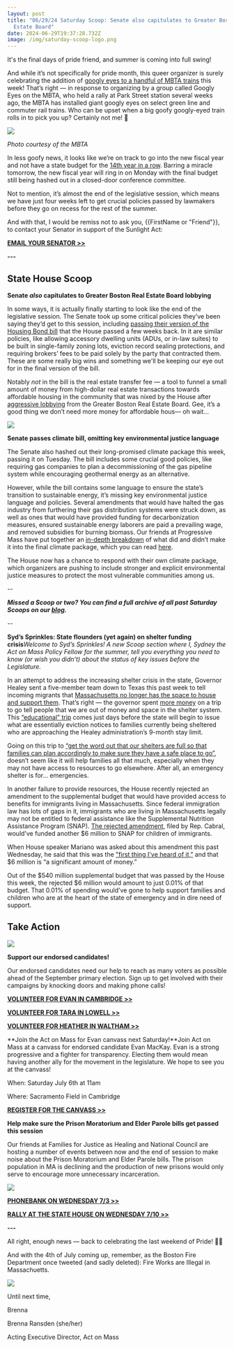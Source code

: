 ```yaml
---
layout: post
title: "06/29/24 Saturday Scoop: Senate also capitulates to Greater Boston Real
  Estate Board"
date: 2024-06-29T19:37:28.732Z
image: /img/saturday-scoop-logo.png
---
```

It's the final days of pride friend, and summer is coming into full swing!

And while it’s not specifically for pride month, this queer organizer is surely celebrating the addition of [googly eyes to a handful of MBTA trains](https://www.wbur.org/news/2024/06/26/mbta-subway-cars-googly-eyes-joy?utm_medium=&emci=ed13161c-3e36-ef11-86d2-6045bdd9e096&emdi=ea000000-0000-0000-0000-000000000001&ceid={{ContactsEmailID}}) this week! That’s right — in response to organizing by a group called Googly Eyes on the MBTA, who held a rally at Park Street station several weeks ago, the MBTA has installed giant googly eyes on select green line and commuter rail trains. Who can be upset when a big goofy googly-eyed train rolls in to pick you up? Certainly not me! 🤪

![](/img/screenshot-2024-06-29-at-13.38.26.png)

*Photo courtesy of the MBTA*

In less goofy news, it looks like we’re on track to go into the new fiscal year and not have a state budget for the [14th year in a row](https://www.bostonglobe.com/2024/06/26/metro/massachusetts-legislature-state-budget-late-14th-straight-year/?utm_medium=&emci=ed13161c-3e36-ef11-86d2-6045bdd9e096&emdi=ea000000-0000-0000-0000-000000000001&ceid={{ContactsEmailID}}). Barring a miracle tomorrow, the new fiscal year will ring in on Monday with the final budget still being hashed out in a closed-door conference committee. 

Not to mention, it’s almost the end of the legislative session, which means we have just four weeks left to get crucial policies passed by lawmakers before they go on recess for the rest of the summer. 

And with that, I would be remiss not to ask you, {{FirstName or "Friend"}}, to contact your Senator in support of the Sunlight Act:

**[EMAIL YOUR SENATOR >>](https://secure.everyaction.com/Y-7oq9zG20CaIEhOZYChLA2)**

**\---**

## State House Scoop

**Senate *also* capitulates to Greater Boston Real Estate Board lobbying**

In some ways, it is actually finally starting to look like the end of the legislative session. The Senate took up some critical policies they’ve been saying they’d get to this session, including [passing their version of the Housing Bond bill](https://www.necn.com/news/local/ma-senate-passes-housing-bill/3269972/?utm_medium=&emci=ed13161c-3e36-ef11-86d2-6045bdd9e096&emdi=ea000000-0000-0000-0000-000000000001&ceid={{ContactsEmailID}}) that the House passed a few weeks back. In it are similar policies, like allowing accessory dwelling units (ADUs, or in-law suites) to be built in single-family zoning lots, eviction record sealing protections, and requiring brokers’ fees to be paid solely by the party that contracted them. These are some really big wins and something we'll be keeping our eye out for in the final version of the bill.

Notably *not* in the bill is the real estate transfer fee — a tool to funnel a small amount of money from high-dollar real estate transactions towards affordable housing in the community that was nixed by the House after [aggressive lobbying](https://www.bostonglobe.com/2024/04/24/business/real-estate-board-opposes-transfer-fees/?utm_medium=&emci=ed13161c-3e36-ef11-86d2-6045bdd9e096&emdi=ea000000-0000-0000-0000-000000000001&ceid={{ContactsEmailID}}) from the Greater Boston Real Estate Board. Gee, it’s a good thing we don’t need more money for affordable hous— oh wait...

![](/img/screenshot-2024-06-29-at-13.41.47.png)

**Senate passes climate bill, omitting key environmental justice language**

The Senate also hashed out their long-promised climate package this week, passing it on Tuesday. The bill includes some crucial good policies, like requiring gas companies to plan a decommissioning of the gas pipeline system while encouraging geothermal energy as an alternative.

However, while the bill contains some language to ensure the state’s transition to sustainable energy, it’s missing key environmental justice language and policies. Several amendments that would have halted the gas industry from furthering their gas distribution systems were struck down, as well as ones that would have provided funding for decarbonization measures, ensured sustainable energy laborers are paid a prevailing wage, and removed subsidies for burning biomass. Our friends at Progressive Mass have put together an [in-depth breakdown](https://www.progressivemass.com/senate-climate-bill-june-2024/?utm_medium=&emci=ed13161c-3e36-ef11-86d2-6045bdd9e096&emdi=ea000000-0000-0000-0000-000000000001&ceid={{ContactsEmailID}}) of what did and didn’t make it into the final climate package, which you can read [here](https://www.progressivemass.com/senate-climate-bill-june-2024/?utm_medium=&emci=ed13161c-3e36-ef11-86d2-6045bdd9e096&emdi=ea000000-0000-0000-0000-000000000001&ceid={{ContactsEmailID}}). 

The House now has a chance to respond with their own climate package, which organizers are pushing to include stronger and explicit environmental justice measures to protect the most vulnerable communities among us.

*\--*

***Missed a Scoop or two? You can find a full archive of all past Saturday Scoops on our [blog](https://actonmass.org/blog?utm_medium=&{{{EngagementData}}}&emci=25102f50-235a-ee11-9937-00224832eb73&emdi=ea000000-0000-0000-0000-000000000001&ceid={{ContactsEmailID}}).***

*\--*

**Syd’s Sprinkles: State flounders (yet again) on shelter funding crisis***Welcome to Syd’s Sprinkles! A new Scoop section where I, Sydney the Act on Mass Policy Fellow for the summer, tell you everything you need to know (or wish you didn’t) about the status of key issues before the Legislature.*

In an attempt to address the increasing shelter crisis in the state, Governor Healey sent a five-member team down to Texas this past week to tell incoming migrants that [Massachusetts no longer has the space to house and support them](https://www.boston.com/news/local-news/2024/06/25/our-shelters-are-full-healey-sends-officials-to-texas-to-deter-migrants-from-heading-to-mass/?utm_medium=&emci=ed13161c-3e36-ef11-86d2-6045bdd9e096&emdi=ea000000-0000-0000-0000-000000000001&ceid={{ContactsEmailID}}). That’s right — the governor spent [more money](https://www.bostonglobe.com/2024/06/28/metro/migrant-crisis-healey-texas-border-shelter-cost/?utm_medium=&emci=ed13161c-3e36-ef11-86d2-6045bdd9e096&emdi=ea000000-0000-0000-0000-000000000001&ceid={{ContactsEmailID}}) on a trip to go tell people that we are out of money and space in the shelter system. This [“educational” trip](https://www.mass.gov/news/governor-healey-sends-administration-officials-to-southern-border?utm_medium=&emci=ed13161c-3e36-ef11-86d2-6045bdd9e096&emdi=ea000000-0000-0000-0000-000000000001&ceid={{ContactsEmailID}}#:~:text=%E2%80%9CThis%20trip%20is%20an%20important,Assistance%20Director%20General%20Scott%20Rice.) comes just days before the state will begin to issue what are essentially eviction notices to families currently being sheltered who are approaching the Healey administration’s 9-month stay limit.

Going on this trip to [“get the word out that our shelters are full so that families can plan accordingly to make sure they have a safe place to go”](https://www.cbsnews.com/boston/news/massachusetts-migrant-shelters-full-texas/?utm_medium=&emci=ed13161c-3e36-ef11-86d2-6045bdd9e096&emdi=ea000000-0000-0000-0000-000000000001&ceid={{ContactsEmailID}}), doesn’t seem like it will help families all that much, especially when they may not have access to resources to go elsewhere. After all, an emergency shelter is for… emergencies. 

In another failure to provide resources, the House recently rejected an amendment to the supplemental budget that would have provided access to benefits for immigrants living in Massachusetts. Since federal immigration law has lots of gaps in it, immigrants who are living in Massachusetts legally may not be entitled to federal assistance like the Supplemental Nutrition Assistance Program (SNAP). [The rejected amendment](https://www.bostonglobe.com/2024/06/27/metro/massachusetts-house-immigrant-snap-benefit/?utm_medium=&emci=ed13161c-3e36-ef11-86d2-6045bdd9e096&emdi=ea000000-0000-0000-0000-000000000001&ceid={{ContactsEmailID}}), filed by Rep. Cabral, would’ve funded another $6 million to SNAP for children of immigrants. 

When House speaker Mariano was asked about this amendment this past Wednesday, he said that this was the ["first thing I've heard of it,”](https://www.wbur.org/news/2024/06/27/immigrant-food-aid-plan-mass-legislature?utm_medium=&emci=ed13161c-3e36-ef11-86d2-6045bdd9e096&emdi=ea000000-0000-0000-0000-000000000001&ceid={{ContactsEmailID}}) and that $6 million is “a significant amount of money.”

Out of the $540 million supplemental budget that was passed by the House this week, the rejected $6 million would amount to just 0.01% of that budget. That 0.01% of spending would’ve gone to help support families and children who are at the heart of the state of emergency and in dire need of support.

## **Take Action**

![](/img/2024-endorsement-graphics-email-header-.jpg)

**Support our endorsed candidates!**

Our endorsed candidates need our help to reach as many voters as possible ahead of the September primary election. Sign up to get involved with their campaigns by knocking doors and making phone calls!

**[VOLUNTEER FOR EVAN IN CAMBRIDGE >>](https://www.evanforcambridge.com/campaign-events)**

**[VOLUNTEER FOR TARA IN LOWELL >>](https://docs.google.com/forms/d/e/1FAIpQLSfiz6Dl69QBRcTcf1GfZh-xxPkapduv4gdTTLyZ8X6pa9UKsA/viewform?embedded=true&pli=1&emci=a6dee739-0c25-ef11-86d2-6045bdd9e096)**

**[VOLUNTEER FOR HEATHER IN WALTHAM >>](https://www.heatherforwaltham.com/get-involved)**

**Join the Act on Mass for Evan canvass next Saturday!**Join Act on Mass at a canvass for endorsed candidate Evan MacKay. Evan is a strong progressive and a fighter for transparency. Electing them would mean having another ally for the movement in the legislature. We hope to see you at the canvass!

When: Saturday July 6th at 11am

Where: Sacramento Field in Cambridge

**[REGISTER FOR THE CANVASS >>](https://actionnetwork.org/events/canvassing-saturday-76)**

**Help make sure the Prison Moratorium and Elder Parole bills get passed this session**

Our friends at Families for Justice as Healing and National Council are hosting a number of events between now and the end of session to make noise about the Prison Moratorium and Elder Parole bills. The prison population in MA is declining and the production of new prisons would only serve to encourage more unnecessary incarceration.

![](/img/unnamed.png)

**[PHONEBANK ON WEDNESDAY 7/3 >>](https://secure.everyaction.com/Np3K9YUj80yzto89Mf_75g2)**

**[RALLY AT THE STATE HOUSE ON WEDNESDAY 7/10 >>](https://secure.everyaction.com/AL8eQ3J7NEOGN4X_mpo9og2)**

**\---**

All right, enough news — back to celebrating the last weekend of Pride! 🌈✨

And with the 4th of July coming up, remember, as the Boston Fire Department once tweeted (and sadly deleted): Fire Works are Illegal in Massachuetts.

![](/img/fire-works.jpg)

Until next time,

Brenna

Brenna Ransden (she/her)

Acting Executive Director, Act on Mass